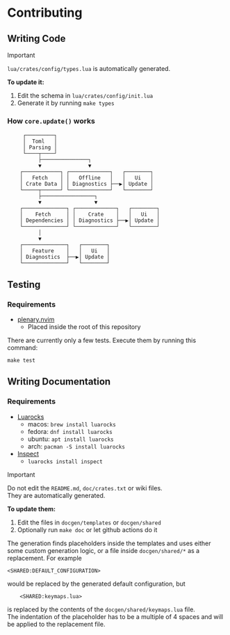 # Contributing

## Writing Code

> [!IMPORTANT]
> `lua/crates/config/types.lua` is automatically generated.

__To update it:__
1. Edit the schema in `lua/crates/config/init.lua`
2. Generate it by running `make types`

### How `core.update()` works
```
     ┌─────────┐
     │  Toml   │
     │ Parsing │
     └────┬────┘
          ├───────────────┐
          ▼               ▼
    ┌────────────┐ ┌─────────────┐   ┌────────┐
    │   Fetch    │ │   Offline   │   │   Ui   │
    │ Crate Data │ │ Diagnostics ├──▶│ Update │
    └─────┬──────┘ └─────────────┘   └────────┘
          ├─────────────────┐
          ▼                 ▼
    ┌──────────────┐ ┌─────────────┐   ┌────────┐
    │    Fetch     │ │    Crate    │   │   Ui   │
    │ Dependencies │ │ Diagnostics ├──▶│ Update │
    └──────────────┘ └─────────────┘   └────────┘
          │
          ▼
    ┌──────────────┐   ┌────────┐
    │   Feature    │   │   Ui   │
    │ Diagnostics  ├──▶│ Update │
    └──────────────┘   └────────┘
```

## Testing

### Requirements
- [plenary.nvim](https://github.com/nvim-lua/plenary.nvim)
    - Placed inside the root of this repository

There are currently only a few tests.
Execute them by running this command:
```
make test
```

## Writing Documentation

### Requirements
- [Luarocks](https://luarocks.org/)
    - macos: `brew install luarocks`
    - fedora: `dnf install luarocks`
    - ubuntu: `apt install luarocks`
    - arch: `pacman -S install luarocks`
- [Inspect](https://github.com/kikito/inspect.lua)
    - `luarocks install inspect`

> [!IMPORTANT]
> Do not edit the `README.md`, `doc/crates.txt` or wiki files.\
> They are automatically generated.

__To update them:__
1. Edit the files in `docgen/templates` or `docgen/shared`
2. Optionally run `make doc` or let github actions do it

The generation finds placeholders inside the templates and uses either
some custom generation logic, or a file inside `docgen/shared/*` as a replacement.
For example
```
<SHARED:DEFAULT_CONFIGURATION>
```
would be replaced by the generated default configuration, but
```
    <SHARED:keymaps.lua>
```
is replaced by the contents of the `docgen/shared/keymaps.lua` file.\
The indentation of the placeholder has to be a multiple of 4 spaces
and will be applied to the replacement file.
